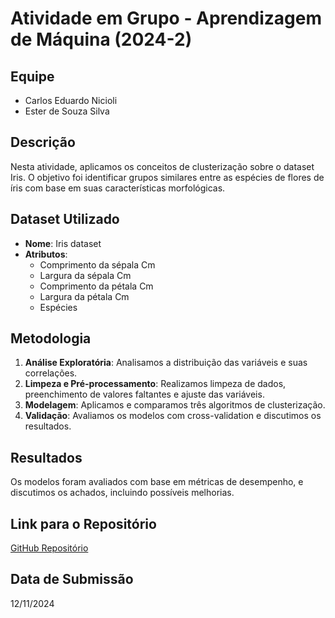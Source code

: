 # Atividade em Grupo - Aprendizagem de Máquina (2024-2)

## Equipe
- Carlos Eduardo Nicioli
- Ester de Souza Silva

## Descrição
Nesta atividade, aplicamos os conceitos de clusterização sobre o dataset Iris. O objetivo foi identificar grupos similares entre as espécies de flores de íris com base em suas características morfológicas.

## Dataset Utilizado
- **Nome**: Iris dataset
- **Atributos**:
  - Comprimento da sépala Cm
  - Largura da sépala Cm
  - Comprimento da pétala Cm
  - Largura da pétala Cm
  - Espécies

## Metodologia
1. **Análise Exploratória**: Analisamos a distribuição das variáveis e suas correlações.
2. **Limpeza e Pré-processamento**: Realizamos limpeza de dados, preenchimento de valores faltantes e ajuste das variáveis.
3. **Modelagem**: Aplicamos e comparamos três algoritmos de clusterização.
4. **Validação**: Avaliamos os modelos com cross-validation e discutimos os resultados.

## Resultados
Os modelos foram avaliados com base em métricas de desempenho, e discutimos os achados, incluindo possíveis melhorias.

## Link para o Repositório
[GitHub Repositório](https://github.com/eduardonicioli/Machine-Learning/blob/main/Spectral%20clustering.ipynb)

## Data de Submissão
12/11/2024

